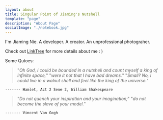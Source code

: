 ```yaml
---
layout: about
title: Singular Point of Jiaming's Nutshell
template: "page"
description: "About Page"
socialImage: "./notebook.jpg"
---
```


I'm Jiaming Nie. A developer. A creator. An unprofessional photograher. 

Check out [LinkTree](https://linktr.ee/jmnie) for more details about me : )

Some Qutoes: 

> "_Oh God, I could be bounded in a nutshell and count myself a king of infinite space,_"
> "_were it not that I have bad dreams._"
> "_Small? No, I could live in a walnut shell and feel like the king of the universe._"

    ------- Hamlet, Act 2 Sene 2, William Shakespeare


> "_Do not quench your inspiration and your imagination;_"
> "_do not become the slave of your model._"

    ------- Vincent Van Gogh